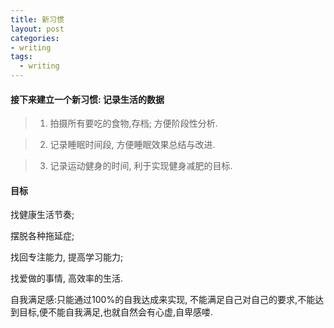 ```yaml
---
title: 新习惯
layout: post
categories:
- writing
tags:
  - writing
---
```



#### 接下来建立一个新习惯: 记录生活的数据

>1. 拍摄所有要吃的食物,存档; 方便阶段性分析.



>2. 记录睡眠时间段, 方便睡眠效果总结与改进.



>3. 记录运动健身的时间, 利于实现健身减肥的目标.


#### 目标


找健康生活节奏;

摆脱各种拖延症;

找回专注能力, 提高学习能力;

找爱做的事情, 高效率的生活.

自我满足感:只能通过100%的自我达成来实现, 不能满足自己对自己的要求,不能达到目标,便不能自我满足,也就自然会有心虚,自卑感喽.
